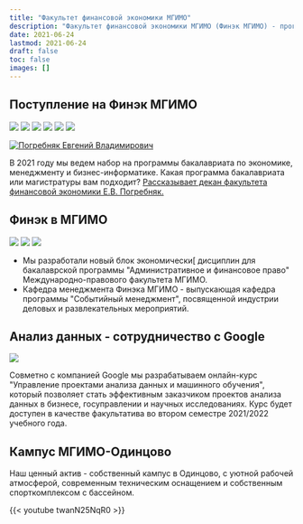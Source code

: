 ```yaml
---
title: "Факультет финансовой экономики МГИМО"
description: "Факультет финансовой экономики МГИМО (Финэк МГИМО) - программы бакалавриата и магистратуры по экономике, менеджменту и бизнес-информатике на собственном кампусе в Одинцово."
date: 2021-06-24
lastmod: 2021-06-24
draft: false
toc: false
images: []
---
```


## Поступление на Финэк МГИМО

[econ]: /finec-mgimo-v2/program/undergrad/economics
[management]: /finec-mgimo-v2/program/undergrad/management
[itmb]: /finec-mgimo-v2/program/undergrad/itmb
[ai]: https://ai.mgimo.ru
[ved]: /finec-mgimo-v2/program/graduate/firm-economics-ved
[it]: /finec-mgimo-v2/program/graduate/it-economics-and-data-management
[event]: https://event.mgimo.ru/
[emba]: /finec-mgimo-v2/program/executive/emba

[![](<https://img.shields.io/badge/Экономика_(ФЭТ)-blue>)][econ]
[![](<https://img.shields.io/badge/Менеджмент_(ФМ)-blue>)][management]
[![](<https://img.shields.io/badge/Бизнес--информатика_(ИТМБ)-blue>)][itmb]
[![](https://img.shields.io/badge/Экономика_фирмы_и_ВЭД-brightgreen)][ved]
[![](https://img.shields.io/badge/Искуственный_интеллект-brightgreen)][ai]
[![](https://img.shields.io/badge/Экономика_ИТ_и_управление_данными-brightgreen)][it]

<a href="https://mgimo.ru/people/pogrebnyak/" class="float-left mr-3 pt-2">
<img
    src="https://mgimo.ru/upload/iblock/341/pogrebnyak.jpg"
    alt="Погребняк Евгений Владимирович"
    title="Погребняк Евгений Владимирович"
    class="rounded-photo"
/>
</a>

В 2021 году мы ведем набор на программы бакалавриата по экономике, менеджменту
и бизнес-информатике. Какая программа бакалавриата или магистратуры вам подходит?
[Рассказывает декан факультета финансовой экономики Е.В. Погребняк.](about/interview)

## Финэк в МГИМО

![](https://img.shields.io/badge/Административное_и_финансовое_право-blue)
[![](https://img.shields.io/badge/Событийный_менеджмент-brightgreen)][event]
[![](https://img.shields.io/badge/Executive_MBA-violet)][emba]

- Мы разработали новый блок экономически[ дисциплин для бакалаврской программы
  "Административное и финансовое право" Международно-правового факультета МГИМО.
- Кафедра менеджмента Финэка МГИМО - выпускающая кафедра программы "Событийный менеджмент",
  посвященной индустрии деловых и развлекательных мероприятий.

<!---

Декан Финэка Е.В. Погребняк - научный рукводитель программы Executive MBA
"Трансформация бизнеса и финансовые технологии" Школы бизнеса и международных компетенций МГИМО.

-->

## Анализ данных - сотрудничество с Google

<img src="/finec-mgimo-v2/images/logo-google.png" class="float-left mr-3 pt-2">

Совметно с компанией Google мы разрабатываем онлайн-курс "Управление проектами
анализа данных и машинного обучения", который позволяет стать
эффективным заказчиком проектов анализа данных в бизнесе, госуправлении и
научных исследованиях. Курс будет доступен в качестве факультатива
во втором семестре 2021/2022 учебного года.

<!--
## Разработка ИТ - группа компаний РБК
-->

<!--
## Новое в блоге

> [Мы начали блог](/blog/)
-->

## Кампус МГИМО-Одинцово

Наш ценный актив - собственный кампус в Одинцово, с уютной рабочей
атмосферой, современным техническим оснащением и собственным спорткомплексом
с бассейном.

{{< youtube twanN25NqR0 >}}
